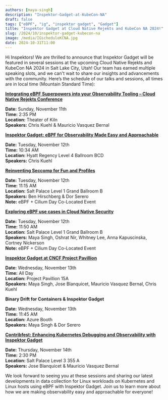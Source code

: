 ```yaml
---
authors: [maya-singh]
description: "Inspektor-Gadget-at-KubeCon-NA"
draft: false
tags: ["eBPF", "ig", "inspektor gadget", "Gadget"]
title: "Inspektor Gadget at Cloud Native Rejekts and KubeCon NA 2024!"
slug: /2024/10/inspektor-gadget-kubecon-na
image: /media/IGscheduleKCNA.jpg
date: 2024-10-31T11:00
---
```


Hi Inspektors! We are thrilled to announce that Inspektor Gadget will be featured in several sessions at the upcoming Cloud Native Rejekts and KubeCon NA 2024 in Salt Lake City, Utah! Our team has earned multiple speaking slots, and we can't wait to share our insights and advancements with the community. Here’s the schedule of our talks and sessions, all times are in local time (Mountain Standard Time):

<!--truncate-->

[**Integrating eBPF Superpowers into your Observability Tooling – Cloud Native Rejekts Conference**](https://cfp.cloud-native.rejekts.io/cloud-native-rejekts-na-salt-lake-city-2024/talk/QSADK3/)

**Date:** Sunday, November 11th  
**Time:** 2:35 PM  
**Location:** Theater of Kiln  
**Speakers:** Chris Kuehl & Mauricio Vasquez Bernal

[**Inspektor Gadget: eBPF for Observability Made Easy and Approachable**](https://kccncna2024.sched.com/event/1iW8h/inspektor-gadget-ebpf-for-observability-made-easy-and-approachable-project-lightning-talk?iframe=no)

**Date:** Tuesday, November 12th  
**Time:** 10:34 AM  
**Location:** Hyatt Regency Level 4 Ballroom BCD  
**Speakers:** Chris Kuehl

[**Reinventing Seccomp for Fun and Profiles**](https://colocatedeventsna2024.sched.com/event/1izqj/reinventing-seccomp-for-fun-and-profiles-ben-hirschberg-armo-dor-serero-microsoft)

**Date:** Tuesday, November 12th  
**Time:** 11:15 AM  
**Location:** Salt Palace Level 1 Grand Ballroom B  
**Speakers:** Ben Hirschberg & Dor Serero  
**Note:** eBPF + Cilium Day Co-Located Event

[**Exploring eBPF use cases in Cloud Native Security**](https://colocatedeventsna2024.sched.com/event/1izr8/panel-exploring-ebpf-use-cases-in-cloud-native-security-oshrat-nir-armo-anna-kapuscinska-isovalent-now-part-of-cisco-whitney-lee-cncf-ambassador-maya-singh-microsoft-cortney-nickerson-kubeshop)

**Date:** Tuesday, November 12th  
**Time:** 11:50 AM  
**Location:** Salt Palace Level 1 Grand Ballroom B  
**Speakers:** Maya Singh, Oshrat Nir, Whitney Lee, Anna Kapuscinska, Cortney Nickerson  
**Note:** eBPF + Cilium Day Co-Located Event

[**Inspektor Gadget at CNCF Project Pavillion**](https://events.linuxfoundation.org/kubecon-cloudnativecon-north-america/program/project-engagement/#project-pavilion)

**Date:** Wednesday, November 13th  
**Time:** All Day  
**Location:** Project Pavillion 15A  
**Speakers:** Maya Singh, Jose Blanquicet, Mauricio Vasquez Bernal, Chris Kuehl

**Binary Drift for Containers & Inspektor Gadget**

**Date:** Wednesday, November 13th  
**Time:** 11:45 AM  
**Location:** Azure Booth  
**Speakers:** Maya Singh & Dor Serero

[**Contribfest: Enhancing Kubernetes Debugging and Observability with Inspektor Gadget**](https://kccncna2024.sched.com/event/1howr/contribfest-enhancing-kubernetes-debugging-and-observability-with-inspektor-gadget?iframe=no)

**Date:** Thursday, November 14th  
**Time:** 2:30 PM  
**Location:** Salt Palace Level 3 355 A  
**Speakers:** Jose Blanquicet & Mauricio Vasquez Bernal

We look forward to seeing you at these sessions and sharing our latest developments in data collection for Linux workloads on Kubernetes and Linux hosts using eBPF with Inspektor Gadget. Join us to learn more about how we are making observability easy and approachable for everyone!